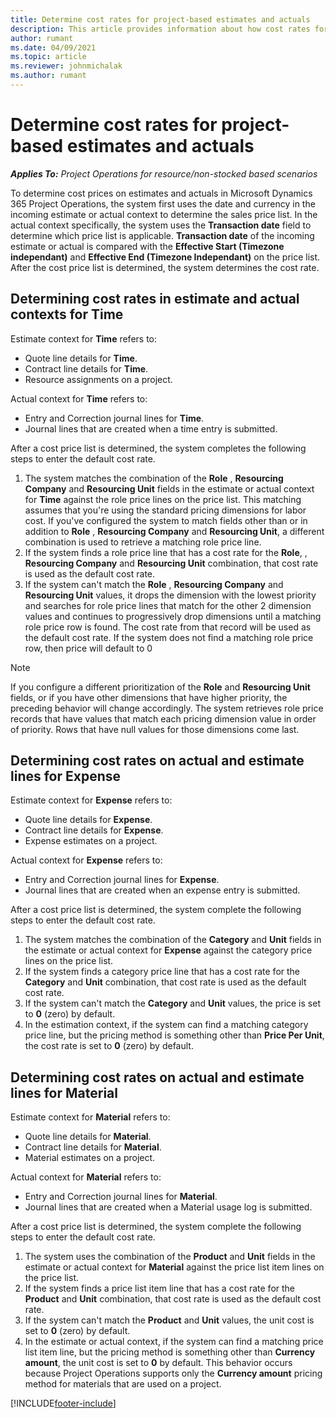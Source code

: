 ```yaml
---
title: Determine cost rates for project-based estimates and actuals
description: This article provides information about how cost rates for project-based estimates and actuals are determined.
author: rumant
ms.date: 04/09/2021
ms.topic: article
ms.reviewer: johnmichalak
ms.author: rumant
---
```


# Determine cost rates for project-based estimates and actuals

_**Applies To:** Project Operations for resource/non-stocked based scenarios_

To determine cost prices on estimates and actuals in Microsoft Dynamics 365 Project Operations, the system first uses the date and currency in the incoming estimate or actual context to determine the sales price list. In the actual context specifically, the system uses the **Transaction date** field to determine which price list is applicable. **Transaction date** of the incoming estimate or actual is compared with the **Effective Start (Timezone independant)** and **Effective End (Timezone Independant)** on the price list. After the cost price list is determined, the system determines the cost rate.

## Determining cost rates in estimate and actual contexts for Time

Estimate context for **Time** refers to:

- Quote line details for **Time**.
- Contract line details for **Time**.
- Resource assignments on a project.

Actual context for **Time** refers to:

- Entry and Correction journal lines for **Time**.
- Journal lines that are created when a time entry is submitted.

After a cost price list is determined, the system completes the following steps to enter the default cost rate.

1. The system matches the combination of the **Role** , **Resourcing Company** and **Resourcing Unit** fields in the estimate or actual context for **Time** against the role price lines on the price list. This matching assumes that you're using the standard pricing dimensions for labor cost. If you've configured the system to match fields other than or in addition to **Role** , **Resourcing Company** and **Resourcing Unit**, a different combination is used to retrieve a matching role price line.
1. If the system finds a role price line that has a cost rate for the **Role**, , **Resourcing Company** and **Resourcing Unit** combination, that cost rate is used as the default cost rate.
1. If the system can't match the **Role** , **Resourcing Company** and **Resourcing Unit** values, it drops the dimension with the lowest priority and searches for role price lines that match for the other 2 dimension values and continues to progressively drop dimensions until a matching role price row is found. The cost rate from that record will be used as the default cost rate. If the system does not find a matching role price row, then price will default to 0 

> [!NOTE]
> If you configure a different prioritization of the **Role** and **Resourcing Unit** fields, or if you have other dimensions that have higher priority, the preceding behavior will change accordingly. The system retrieves role price records that have values that match each pricing dimension value in order of priority. Rows that have null values for those dimensions come last.

## Determining cost rates on actual and estimate lines for Expense

Estimate context for **Expense** refers to:

- Quote line details for **Expense**.
- Contract line details for **Expense**.
- Expense estimates on a project.

Actual context for **Expense** refers to:

- Entry and Correction journal lines for **Expense**.
- Journal lines that are created when an expense entry is submitted.

After a cost price list is determined, the system complete the following steps to enter the default cost rate.

1. The system matches the combination of the **Category** and **Unit** fields in the estimate or actual context for **Expense** against the category price lines on the price list.
1. If the system finds a category price line that has a cost rate for the **Category** and **Unit** combination, that cost rate is used as the default cost rate.
1. If the system can't match the **Category** and **Unit** values, the price is set to **0** (zero) by default.
1. In the estimation context, if the system can find a matching category price line, but the pricing method is something other than **Price Per Unit**, the cost rate is set to **0** (zero) by default.

## Determining cost rates on actual and estimate lines for Material

Estimate context for **Material** refers to:

- Quote line details for **Material**.
- Contract line details for **Material**.
- Material estimates on a project.

Actual context for **Material** refers to:

- Entry and Correction journal lines for **Material**.
- Journal lines that are created when a Material usage log is submitted.

After a cost price list is determined, the system complete the following steps to enter the default cost rate.

1. The system uses the combination of the **Product** and **Unit** fields in the estimate or actual context for **Material** against the price list item lines on the price list.
1. If the system finds a price list item line that has a cost rate for the **Product** and **Unit** combination, that cost rate is used as the default cost rate.
1. If the system can't match the **Product** and **Unit** values, the unit cost is set to **0** (zero) by default.
1. In the estimate or actual context, if the system can find a matching price list item line, but the pricing method is something other than **Currency amount**, the unit cost is set to **0** by default. This behavior occurs because Project Operations supports only the **Currency amount** pricing method for materials that are used on a project.


[!INCLUDE[footer-include](../includes/footer-banner.md)]
